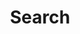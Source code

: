 ---
title: "Search"
layout: "search"
summary: "Search through the blog posts"
placeholder: "Type to search posts..."
--- 